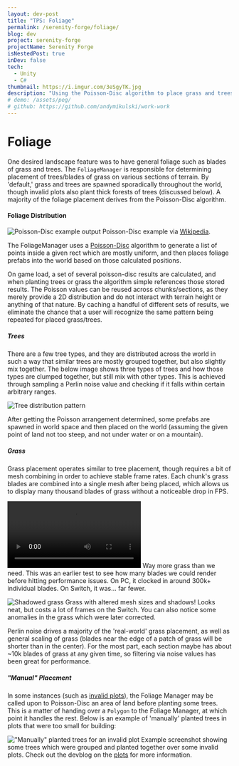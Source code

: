 ```yaml
---
layout: dev-post
title: "TPS: Foliage"
permalink: /serenity-forge/foliage/
blog: dev
project: serenity-forge
projectName: Serenity Forge
isNestedPost: true
inDev: false
tech:
  - Unity
  - C#
thumbnail: https://i.imgur.com/3eSgyTK.jpg
description: "Using the Poisson-Disc algorithm to place grass and trees into a virtual world."
# demo: /assets/peg/
# github: https://github.com/andymikulski/work-work
---
```


# Foliage

One desired landscape feature was to have general foliage such as blades of grass and trees. The `FoliageManager` is responsible for determining placement of trees/blades of grass on various sections of terrain. By 'default,' grass and trees are spawned sporadically throughout the world, though invalid plots also plant thick forests of trees (discussed below). A majority of the foliage placement derives from the Poisson-Disc algorithm.

#### Foliage Distribution

![Poisson-Disc example output](https://i.imgur.com/B4fyuyu.jpg)
<label>Poisson-Disc example via [Wikipedia](https://en.wikipedia.org/wiki/Supersampling#Poisson_disc).</label>


The FoliageManager uses a [Poisson-Disc](https://www.jasondavies.com/poisson-disc/) algorithm to generate a list of points inside a given rect which are mostly uniform, and then places foliage prefabs into the world based on those calculated positions.

On game load, a set of several poisson-disc results are calculated, and when planting trees or grass the algorithm simple references those stored results. The Poisson values can be reused across chunks/sections, as they merely provide a 2D distribution and do not interact with terrain height or anything of that nature. By caching a handful of different sets of results, we eliminate the chance that a user will recognize the same pattern being repeated for placed grass/trees.


##### Trees

There are a few tree types, and they are distributed across the world in such a way that similar trees are mostly grouped together, but also slightly mix together. The below image shows three types of trees and how those types are clumped together, but still mix with other types. This is achieved through sampling a Perlin noise value and checking if it falls within certain arbitrary ranges.

![Tree distribution pattern](https://i.imgur.com/C8qiceM.jpg)

After getting the Poisson arrangement determined, some prefabs are spawned in world space and then placed on the world (assuming the given point of land not too steep, and not under water or on a mountain).

##### Grass

Grass placement operates similar to tree placement, though requires a bit of mesh combining in order to achieve stable frame rates. Each chunk's grass blades are combined into a single mesh after being placed, which allows us to display many thousand blades of grass without a noticeable drop in FPS.

<video src="https://i.imgur.com/ZNjLrRY.mp4" loop controls ></video>
<label>Way more grass than we need. This was an earlier test to see how many blades we could render before hitting performance issues. On PC, it clocked in around 300k+ individual blades. On Switch, it was... far fewer.</label>

![Shadowed grass](https://i.imgur.com/3eSgyTK.jpg)
<label>Grass with altered mesh sizes and shadows! Looks neat, but costs a lot of frames on the Switch. You can also notice some anomalies in the grass which were later corrected.</label>

Perlin noise drives a majority of the 'real-world' grass placement, as well as general scaling of grass (blades near the edge of a patch of grass will be shorter than in the center). For the most part, each section maybe has about ~10k blades of grass at any given time, so filtering via noise values has been great for performance.


##### "Manual" Placement

In some instances (such as [invalid plots](/serenity-forge/paths-n-plots/#plot-validation)), the Foliage Manager may be called upon to Poisson-Disc an area of land before planting some trees. This is a matter of handing over a `Polygon` to the Foliage Manager, at which point it handles the rest. Below is an example of 'manually' planted trees in plots that were too small for building:

!["Manually" planted trees for an invalid plot](https://i.imgur.com/W9wmpMX.jpg)
<label>Example screenshot showing some trees which were grouped and planted together over some invalid plots. Check out the devblog on the [plots](/serenity-forge/paths-n-plots/#plot-validation) for more information.</label>